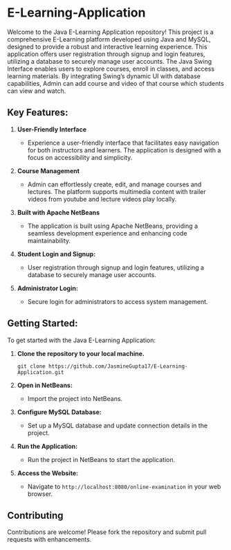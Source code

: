 # E-Learning-Application
Welcome to the Java E-Learning Application repository! This project is a comprehensive E-Learning platform developed using Java and MySQL, designed to provide a robust and interactive learning experience. This application offers user registration through signup and login features, utilizing a database to securely manage user accounts. The Java Swing Interface enables users to explore courses, enroll in classes, and access learning materials. By integrating Swing’s dynamic UI with database capabilities, Admin can add course and video of that course which students can view and watch.

## Key Features:
1. **User-Friendly Interface**
   - Experience a user-friendly interface that facilitates easy navigation for both instructors and learners. The 
     application is designed with a focus on accessibility and simplicity.

2. **Course Management**
   - Admin can effortlessly create, edit, and manage courses and lectures. The platform supports multimedia content 
     with trailer videos from youtube and lecture videos play locally.

3. **Built with Apache NetBeans**
   - The application is built using Apache NetBeans, providing a seamless development experience and enhancing code 
     maintainability.

5. **Student Login and Signup:**
   - User registration through signup and login features, utilizing a database to securely manage user accounts.

6. **Administrator Login:**
   - Secure login for administrators to access system management.

## Getting Started:

To get started with the Java E-Learning Application:

1. **Clone the repository to your local machine.**
   ```
   git clone https://github.com/JasmineGupta17/E-Learning-Application.git
   ```
2. **Open in NetBeans:**
   - Import the project into NetBeans.

3. **Configure MySQL Database:**
   - Set up a MySQL database and update connection details in the project.

4. **Run the Application:**
   - Run the project in NetBeans to start the application.

5. **Access the Website:**
   - Navigate to `http://localhost:8080/online-examination` in your web browser.


## Contributing

Contributions are welcome! Please fork the repository and submit pull requests with enhancements.
